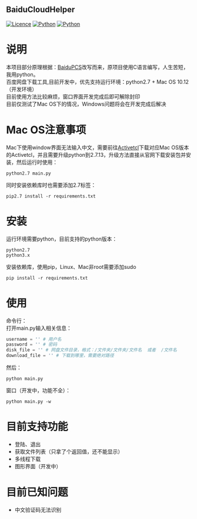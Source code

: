 ## BaiduCloudHelper

[![Licence](https://img.shields.io/badge/licence-MIT-blue.svg)](https://github.com/yp05327/BaiduCloudHelper/LICENSE) [![Python](https://img.shields.io/badge/python-2.7%2C3.x-blue.svg)](https://travis-ci.org/yp05327/BaiduCloudHelper) [![Python](https://travis-ci.org/yp05327/BaiduCloudHelper.svg?branch=master)]()

# 说明
本项目部分原理根据：[BaiduPCS](https://github.com/GangZhuo/BaiduPCS)改写而来，原项目使用C语言编写，人生苦短，我用python。  
百度网盘下载工具,目前开发中，优先支持运行环境：python2.7 + Mac OS 10.12（开发环境）  
目前使用方法比较麻烦，窗口界面开发完成后即可解除封印  
目前仅测试了Mac OS下的情况，Windows问题将会在开发完成后解决

# Mac OS注意事项
Mac下使用window界面无法输入中文，需要前往[Activetcl](https://www.python.org/download/mac/tcltk/)下载对应Mac OS版本的Activetcl，并且需要升级python到2.7.13，升级方法直接从官网下载安装包并安装，然后运行时使用：  
```shell
python2.7 main.py
```

同时安装依赖库时也需要添加2.7标签：
```shell
pip2.7 install -r requirements.txt
```

# 安装
运行环境需要python，目前支持的python版本：  
  
```
python2.7  
python3.x
``` 
  
安装依赖库，使用pip，Linux、Mac非root需要添加sudo  
  
```shell
pip install -r requirements.txt
``` 

# 使用
命令行：  
打开main.py输入相关信息：

```python
username = '' # 用户名
password = '' # 密码
disk_file = '' # 网盘文件目录，格式：/文件夹/文件夹/文件名  或者  /文件名
download_file = '' # 下载到哪里，需要绝对路径
```

然后：  

```shell
python main.py
```
  
窗口（开发中，功能不全）：
```shell
python main.py -w
```

# 目前支持功能
* 登陆、退出
* 获取文件列表（只拿了个返回值，还不能显示）
* 多线程下载
* 图形界面（开发中）

# 目前已知问题
* 中文验证码无法识别
